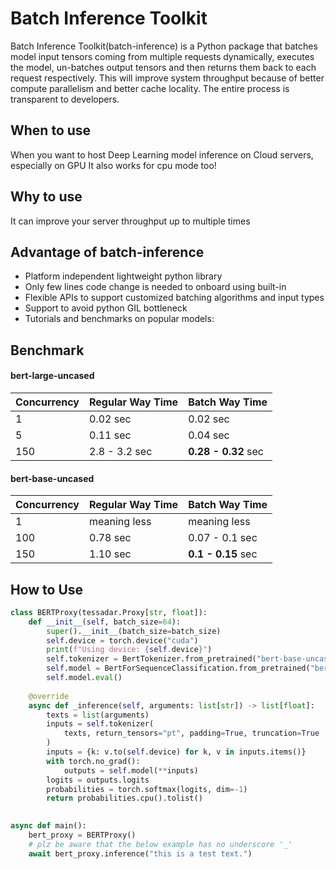 # Batch Inference Toolkit

Batch Inference Toolkit(batch-inference) is a Python package that batches model input tensors coming from multiple requests dynamically, executes the model, un-batches output tensors and then returns them back to each request respectively. This will improve system throughput because of better compute parallelism and better cache locality. The entire process is transparent to developers. 

## When to use

When you want to host Deep Learning model inference on Cloud servers, especially on GPU
It also works for cpu mode too!

## Why to use

It can improve your server throughput up to multiple times

## Advantage of batch-inference

* Platform independent lightweight python library
* Only few lines code change is needed to onboard using built-in
* Flexible APIs to support customized batching algorithms and input types
* Support to avoid python GIL bottleneck
* Tutorials and benchmarks on popular models:

## Benchmark
#### bert-large-uncased

| Concurrency | Regular Way Time | Batch Way Time      |
|-------------|------------------|---------------------|
| 1           | 0.02 sec         | 0.02 sec            |
| 5           | 0.11 sec         | 0.04 sec            |
| 150         | 2.8 - 3.2 sec    | **0.28 - 0.32** sec |

#### bert-base-uncased

| Concurrency | Regular Way Time | Batch Way Time     |
|-------------|------------------|--------------------|
| 1           | meaning less     | meaning less       |
| 100         | 0.78 sec         | 0.07 - 0.1 sec     |
| 150         | 1.10 sec         | **0.1 - 0.15** sec |

## How to Use

```python
class BERTProxy(tessadar.Proxy[str, float]):
    def __init__(self, batch_size=64):
        super().__init__(batch_size=batch_size)
        self.device = torch.device("cuda")
        print(f"Using device: {self.device}")
        self.tokenizer = BertTokenizer.from_pretrained("bert-base-uncased")
        self.model = BertForSequenceClassification.from_pretrained("bert-base-uncased").to(self.device)
        self.model.eval()
    
    @override
    async def _inference(self, arguments: list[str]) -> list[float]:
        texts = list(arguments)
        inputs = self.tokenizer(
            texts, return_tensors="pt", padding=True, truncation=True
        )
        inputs = {k: v.to(self.device) for k, v in inputs.items()}
        with torch.no_grad():
            outputs = self.model(**inputs)
        logits = outputs.logits
        probabilities = torch.softmax(logits, dim=-1)
        return probabilities.cpu().tolist()

    
async def main():
    bert_proxy = BERTProxy()
    # plz be aware that the below example has no underscore '_'
    await bert_proxy.inference("this is a test text.")
```
